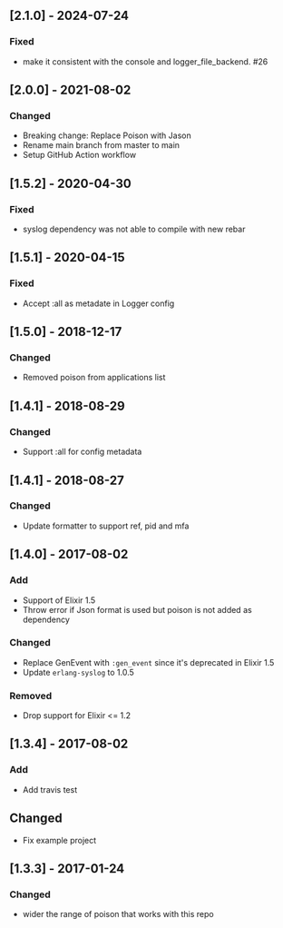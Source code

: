 ## [2.1.0] - 2024-07-24

### Fixed
- make it consistent with the console and logger_file_backend. #26

## [2.0.0] - 2021-08-02

### Changed
- Breaking change: Replace Poison with Jason
- Rename main branch from master to main
- Setup GitHub Action workflow


## [1.5.2] - 2020-04-30

### Fixed
- syslog dependency was not able to compile with new rebar


## [1.5.1] - 2020-04-15

### Fixed
- Accept :all as metadate in Logger config


## [1.5.0] - 2018-12-17

### Changed
- Removed poison from applications list

## [1.4.1] - 2018-08-29

### Changed
- Support :all for config metadata

## [1.4.1] - 2018-08-27

### Changed
- Update formatter to support ref, pid and mfa 

## [1.4.0] - 2017-08-02

### Add
- Support of Elixir 1.5
- Throw error if Json format is used but poison is not added as dependency

### Changed
- Replace GenEvent with `:gen_event` since it's deprecated in Elixir 1.5
- Update `erlang-syslog` to 1.0.5

### Removed
- Drop support for Elixir <= 1.2

## [1.3.4] - 2017-08-02
### Add
- Add travis test

## Changed
- Fix example project

## [1.3.3] - 2017-01-24
### Changed
- wider the range of poison that works with this repo
